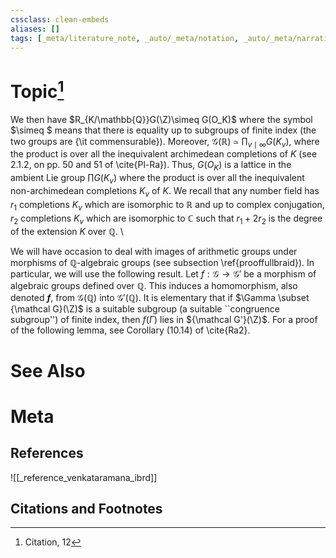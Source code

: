 ```yaml
---
cssclass: clean-embeds
aliases: []
tags: [_meta/literature_note, _auto/_meta/notation, _auto/_meta/narrative, _reference/venkataramana_ibrd]
---
```

# Topic[^1]
We then  have $R_{K/\mathbb{Q}}G(\Z)\simeq G(O_K)$ where the  symbol $\simeq $
means that there is equality up  to subgroups of finite index (the two
groups  are {\it  commensurable}).  Moreover,  ${\mathcal G}(\mathbb{R})\simeq
\prod  _{v\mid  \infty}G(K_v)$, where  the  product  is  over all  the
inequivalent archimedean completions of $K$  (see 2.1.2, on pp. 50 and
51 of  \cite{Pl-Ra}). Thus, $G(O_K)$ is  a lattice in  the ambient Lie
group $\prod  G(K_v)$ where the  product is over all  the inequivalent
non-archimedean completions  $K_v$ of $K$.  We recall  that any number
field has $r_1$ completions $K_v$  which are isomorphic to $\mathbb{R}$ and up
to complex  conjugation, $r_2$ completions $K_v$  which are isomorphic
to $\mathbb{C}$ such  that $r_1+2r_2$ is the degree of  the extension $K$ over
$\mathbb{Q}$. \\

We will have  occasion to deal with images  of arithmetic groups under
morphisms     of     $\mathbb{Q}$-algebraic     groups     (see     subsection
\ref{prooffullbraid}).   In  particular,  we  will use  the  following
result.   Let $f: {\mathcal  G} \rightarrow  {\mathcal G'}$  be a  morphism of
algebraic groups defined over $\mathbb{Q}$.  This induces a homomorphism, also
denoted **$f$**, from ${\mathcal  G}(\mathbb{Q})$ into ${\mathcal G'}(\mathbb{Q})$.  It is
elementary  that if $\Gamma  \subset {\mathcal  G}(\Z)$ is  a suitable
subgroup (a  suitable ``congruence  subgroup'') of finite  index, then
$f(\Gamma )$ lies in ${\mathcal G'}(\Z)$. For a proof of the following
lemma, see Corollary (10.14) of \cite{Ra2}.

# See Also

# Meta
## References
![[_reference_venkataramana_ibrd]]


## Citations and Footnotes
[^1]: Citation, 12